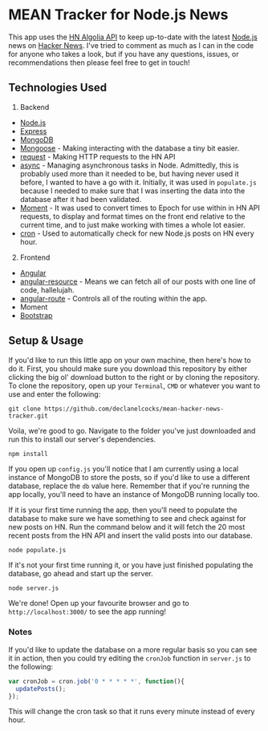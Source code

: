 # MEAN Tracker for Node.js News

This app uses the [HN Algolia API](https://hn.algolia.com/api) to keep up-to-date with the latest [Node.js](https://nodejs.org/) news on [Hacker News](https://news.ycombinator.com/). I've tried to comment as much as I can in the code for anyone who takes a look, but if you have any questions, issues, or recommendations then please feel free to get in touch!

## Technologies Used

1. Backend
  - [Node.js](https://nodejs.org/)
  - [Express](http://expressjs.com/)
  - [MongoDB](https://www.mongodb.org/)
  - [Mongoose](http://mongoosejs.com/) - Making interacting with the database a tiny bit easier.
  - [request](https://github.com/request/request) - Making HTTP requests to the HN API
  - [async](https://github.com/caolan/async) - Managing asynchronous tasks in Node. Admittedly, this is probably used more than it needed to be, but having never used it before, I wanted to have a go with it. Initially, it was used in `populate.js` because I needed to make sure that I was inserting the data into the database after it had been validated.
  - [Moment](http://momentjs.com/) - It was used to convert times to Epoch for use within in HN API requests, to display and format times on the front end relative to the current time, and to just make working with times a whole lot easier.
  - [cron](https://github.com/ncb000gt/node-cron) - Used to automatically check for new Node.js posts on HN every hour.
2. Frontend
  - [Angular](https://angularjs.org/)
  - [angular-resource](https://docs.angularjs.org/api/ngResource/service/$resource) - Means we can fetch all of our posts with one line of code, hallelujah.
  - [angular-route](https://docs.angularjs.org/api/ngRoute/service/$route) - Controls all of the routing within the app.
  - Moment
  - [Bootstrap](http://getbootstrap.com)

## Setup & Usage

If you'd like to run this little app on your own machine, then here's how to do it. First, you should make sure you download this repository by either clicking the big ol' download button to the right or by cloning the repository. To clone the repository, open up your `Terminal`, `CMD` or whatever you want to use and enter the following:

```
git clone https://github.com/declanelcocks/mean-hacker-news-tracker.git
```

Voila, we're good to go. Navigate to the folder you've just downloaded and run this to install our server's dependencies.

```
npm install
```

If you open up `config.js` you'll notice that I am currently using a local instance of MongoDB to store the posts, so if you'd like to use a different database, replace the `db` value here. Remember that if you're running the app locally, you'll need to have an instance of MongoDB running locally too.

If it is your first time running the app, then you'll need to populate the database to make sure we have something to see and check against for new posts on HN. Run the command below and it will fetch the 20 most recent posts from the HN API and insert the valid posts into our database.

```
node populate.js
```

If it's not your first time running it, or you have just finished populating the database, go ahead and start up the server.

```
node server.js
```

We're done! Open up your favourite browser and go to `http://localhost:3000/` to see the app running!

### Notes
If you'd like to update the database on a more regular basis so you can see it in action, then you could try editing the `cronJob` function in `server.js` to the following:

```javascript
var cronJob = cron.job('0 * * * * *', function(){
  updatePosts();
});
```

This will change the cron task so that it runs every minute instead of every hour.
